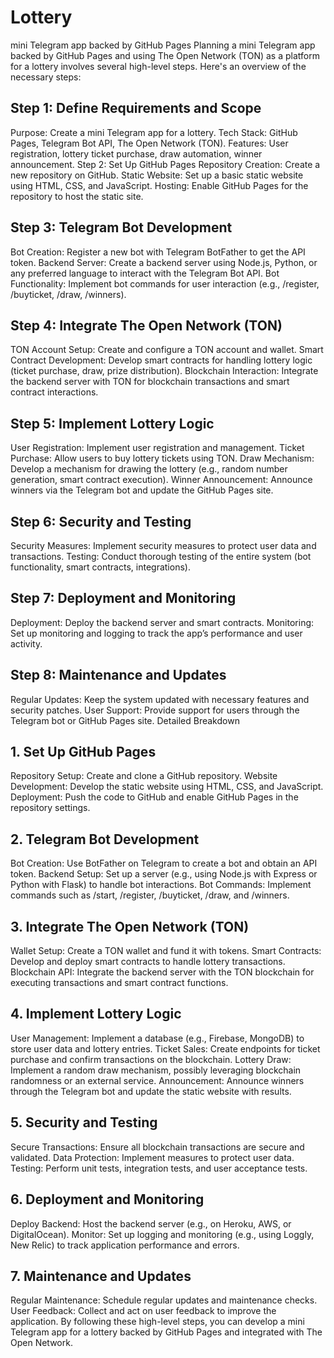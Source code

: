 # Lottery
mini Telegram app backed by GitHub Pages
Planning a mini Telegram app backed by GitHub Pages and using The Open Network (TON) as a platform for a lottery involves several high-level steps. Here's an overview of the necessary steps:

## Step 1: Define Requirements and Scope
Purpose: Create a mini Telegram app for a lottery.
Tech Stack: GitHub Pages, Telegram Bot API, The Open Network (TON).
Features: User registration, lottery ticket purchase, draw automation, winner announcement.
Step 2: Set Up GitHub Pages
Repository Creation: Create a new repository on GitHub.
Static Website: Set up a basic static website using HTML, CSS, and JavaScript.
Hosting: Enable GitHub Pages for the repository to host the static site.
## Step 3: Telegram Bot Development
Bot Creation: Register a new bot with Telegram BotFather to get the API token.
Backend Server: Create a backend server using Node.js, Python, or any preferred language to interact with the Telegram Bot API.
Bot Functionality: Implement bot commands for user interaction (e.g., /register, /buyticket, /draw, /winners).
## Step 4: Integrate The Open Network (TON)
TON Account Setup: Create and configure a TON account and wallet.
Smart Contract Development: Develop smart contracts for handling lottery logic (ticket purchase, draw, prize distribution).
Blockchain Interaction: Integrate the backend server with TON for blockchain transactions and smart contract interactions.
## Step 5: Implement Lottery Logic
User Registration: Implement user registration and management.
Ticket Purchase: Allow users to buy lottery tickets using TON.
Draw Mechanism: Develop a mechanism for drawing the lottery (e.g., random number generation, smart contract execution).
Winner Announcement: Announce winners via the Telegram bot and update the GitHub Pages site.
## Step 6: Security and Testing
Security Measures: Implement security measures to protect user data and transactions.
Testing: Conduct thorough testing of the entire system (bot functionality, smart contracts, integrations).
## Step 7: Deployment and Monitoring
Deployment: Deploy the backend server and smart contracts.
Monitoring: Set up monitoring and logging to track the app’s performance and user activity.
## Step 8: Maintenance and Updates
Regular Updates: Keep the system updated with necessary features and security patches.
User Support: Provide support for users through the Telegram bot or GitHub Pages site.
Detailed Breakdown
## 1. Set Up GitHub Pages
Repository Setup: Create and clone a GitHub repository.
Website Development: Develop the static website using HTML, CSS, and JavaScript.
Deployment: Push the code to GitHub and enable GitHub Pages in the repository settings.
## 2. Telegram Bot Development
Bot Creation: Use BotFather on Telegram to create a bot and obtain an API token.
Backend Setup: Set up a server (e.g., using Node.js with Express or Python with Flask) to handle bot interactions.
Bot Commands: Implement commands such as /start, /register, /buyticket, /draw, and /winners.
## 3. Integrate The Open Network (TON)
Wallet Setup: Create a TON wallet and fund it with tokens.
Smart Contracts: Develop and deploy smart contracts to handle lottery transactions.
Blockchain API: Integrate the backend server with the TON blockchain for executing transactions and smart contract functions.
## 4. Implement Lottery Logic
User Management: Implement a database (e.g., Firebase, MongoDB) to store user data and lottery entries.
Ticket Sales: Create endpoints for ticket purchase and confirm transactions on the blockchain.
Lottery Draw: Implement a random draw mechanism, possibly leveraging blockchain randomness or an external service.
Announcement: Announce winners through the Telegram bot and update the static website with results.
## 5. Security and Testing
Secure Transactions: Ensure all blockchain transactions are secure and validated.
Data Protection: Implement measures to protect user data.
Testing: Perform unit tests, integration tests, and user acceptance tests.
## 6. Deployment and Monitoring
Deploy Backend: Host the backend server (e.g., on Heroku, AWS, or DigitalOcean).
Monitor: Set up logging and monitoring (e.g., using Loggly, New Relic) to track application performance and errors.
## 7. Maintenance and Updates
Regular Maintenance: Schedule regular updates and maintenance checks.
User Feedback: Collect and act on user feedback to improve the application.
By following these high-level steps, you can develop a mini Telegram app for a lottery backed by GitHub Pages and integrated with The Open Network.
